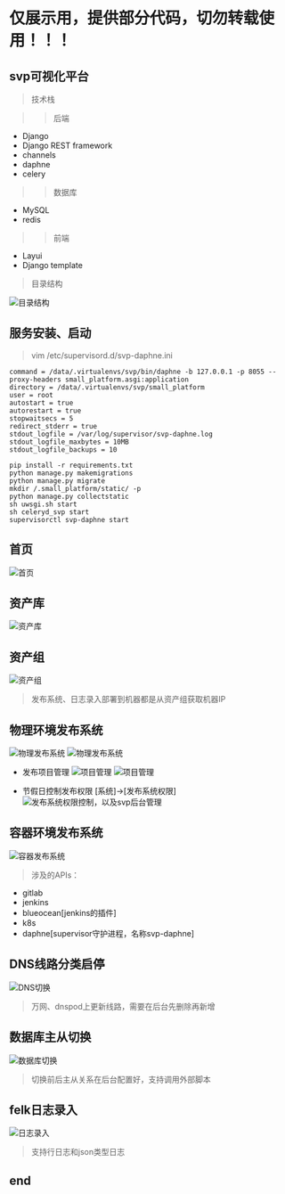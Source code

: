 # 仅展示用，提供部分代码，切勿转载使用！！！
## svp可视化平台
> 技术栈

>> 后端
* Django
* Django REST framework
* channels
* daphne
* celery
>> 数据库
* MySQL
* redis
>> 前端
* Layui
* Django template

> 目录结构

![目录结构](https://github.com/FrankDC/svp/blob/master/static/image/svp/directory_structure.png)

## 服务安装、启动
> vim /etc/supervisord.d/svp-daphne.ini
```
command = /data/.virtualenvs/svp/bin/daphne -b 127.0.0.1 -p 8055 --proxy-headers small_platform.asgi:application
directory = /data/.virtualenvs/svp/small_platform
user = root
autostart = true
autorestart = true
stopwaitsecs = 5
redirect_stderr = true
stdout_logfile = /var/log/supervisor/svp-daphne.log
stdout_logfile_maxbytes = 10MB
stdout_logfile_backups = 10
```
```
pip install -r requirements.txt
python manage.py makemigrations
python manage.py migrate
mkdir /.small_platform/static/ -p
python manage.py collectstatic
sh uwsgi.sh start
sh celeryd_svp start
supervisorctl svp-daphne start
```

## 首页
![首页](https://github.com/FrankDC/svp/blob/master/static/image/svp/home.png)

## 资产库
![资产库](https://github.com/FrankDC/svp/blob/master/static/image/svp/hosts.png)

## 资产组
![资产组](https://github.com/FrankDC/svp/blob/master/static/image/svp/host_group.png)
> 发布系统、日志录入部署到机器都是从资产组获取机器IP

## 物理环境发布系统
![物理发布系统](https://github.com/FrankDC/svp/blob/master/static/image/svp/release_one.png)
![物理发布系统](https://github.com/FrankDC/svp/blob/master/static/image/svp/release_two.png)

* 发布项目管理
![项目管理](https://github.com/FrankDC/svp/blob/master/static/image/svp/release_project1.png)
![项目管理](https://github.com/FrankDC/svp/blob/master/static/image/svp/release_project2.png)

* 节假日控制发布权限 [系统]->[发布系统权限]
![发布系统权限控制，以及svp后台管理](https://github.com/FrankDC/svp/blob/master/static/image/svp/admin.png)

## 容器环境发布系统
![容器发布系统](https://github.com/FrankDC/svp/blob/master/static/image/svp/container_release.png)
> 涉及的APIs：
* gitlab
* jenkins
* blueocean[jenkins的插件]
* k8s
* daphne[supervisor守护进程，名称svp-daphne]

## DNS线路分类启停
![DNS切换](https://github.com/FrankDC/svp/blob/master/static/image/svp/dns_switch.png)
> 万网、dnspod上更新线路，需要在后台先删除再新增

## 数据库主从切换
![数据库切换](https://github.com/FrankDC/svp/blob/master/static/image/svp/db_switch.png)
> 切换前后主从关系在后台配置好，支持调用外部脚本

## felk日志录入
![日志录入](https://github.com/FrankDC/svp/blob/master/static/image/svp/felk.png)
> 支持行日志和json类型日志

## end
